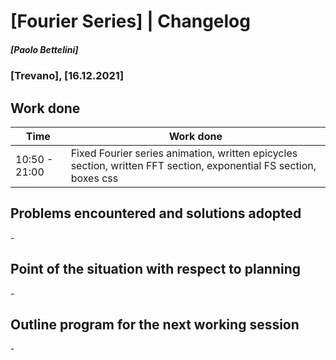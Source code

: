 # [Fourier Series] | Changelog
##### [Paolo Bettelini]
### [Trevano], [16.12.2021]

## Work done

|     Time      |            Work done                     |
|---------------|------------------------------------------|
| 10:50 - 21:00 | Fixed Fourier series animation, written epicycles section, written FFT section, exponential FS section, boxes css |

## Problems encountered and solutions adopted

\-

## Point of the situation with respect to planning

\-

## Outline program for the next working session

\-